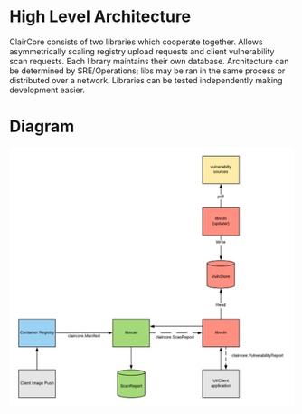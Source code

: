 # High Level Architecture
ClairCore consists of two libraries which cooperate together.
Allows asymmetrically scaling registry upload requests and client vulnerability scan requests.
Each library maintains their own database.
Architecture can be determined by SRE/Operations; libs may be ran in the same process or distributed over a network.
Libraries can be tested independently making development easier.

# Diagram
![alt text](./e2e_arch.png "architecture diagram")

